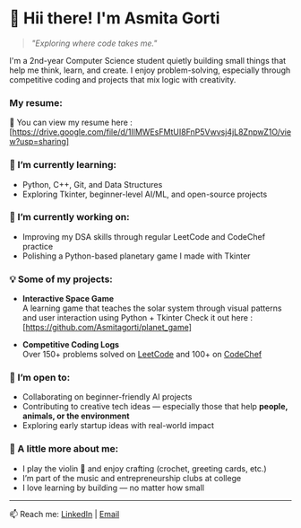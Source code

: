 # 👋 Hii there! I'm Asmita Gorti

> *"Exploring where code takes me."*

I'm a 2nd-year Computer Science student quietly building small things that help me think, learn, and create. I enjoy problem-solving, especially through competitive coding and projects that mix logic with creativity.

### My resume:
📄 You can view my resume here :[https://drive.google.com/file/d/1IlMWEsFMtUI8FnP5Vwvsj4jL8ZnpwZ1O/view?usp=sharing]

### 🌱 I’m currently learning:
- Python, C++, Git, and Data Structures
- Exploring Tkinter, beginner-level AI/ML, and open-source projects

### 🔭 I’m currently working on:
- Improving my DSA skills through regular LeetCode and CodeChef practice
- Polishing a Python-based planetary game I made with Tkinter

### 💡 Some of my projects:
- **Interactive Space Game**  
  A learning game that teaches the solar system through visual patterns and user interaction using Python + Tkinter
  Check it out here : [https://github.com/Asmitagorti/planet_game]

- **Competitive Coding Logs**  
  Over 150+ problems solved on [LeetCode](https://leetcode.com/u/Asmita_Gorti/) and 100+ on [CodeChef](https://www.codechef.com/users/asmita_gorti)

### 🤝 I’m open to:
- Collaborating on beginner-friendly AI projects
- Contributing to creative tech ideas — especially those that help **people, animals, or the environment**
- Exploring early startup ideas with real-world impact

### 🎻 A little more about me:
- I play the violin 🎻 and enjoy crafting (crochet, greeting cards, etc.)
- I’m part of the music and entrepreneurship clubs at college
- I love learning by building — no matter how small

---

📫 Reach me: [LinkedIn](https://www.linkedin.com/in/asmita-gorti-b43908279/) | [Email](mailto:asmileis4evr@gmail.com)
